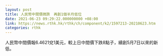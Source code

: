```yaml
---
layout: post
title: 人民幣中間價微跌　再創1個半月低位
date: 2021-06-23 09:29:22.000000000 +08:00
link: https://news.rthk.hk/rthk/ch/component/k2/1597213-20210623.htm
categories: rthk
---
```


人民幣中間價報6.4621兌1美元，較上日中間價下跌8點子，續創5月7日以來的新低。

